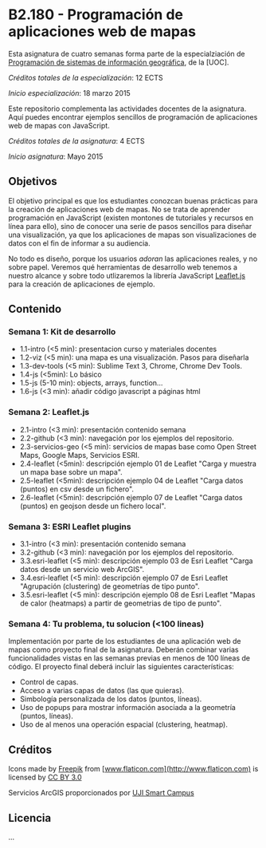 # B2.180 - Programación de aplicaciones web de mapas

Esta asignatura de cuatro semanas forma parte de la especialziación de [Programación de sistemas de información geográfica](http://estudios.uoc.edu/es/masters-posgrados-especializaciones/especializacion/informatica-multimedia-telecomunicacion/programacion-desarrollo-sistemas-informacion-geografica/), de la [UOC]. 

*Créditos totales de la especialización*: 12 ECTS

*Inicio especialización*: 18 marzo 2015

Este repositorio complementa las actividades docentes de la asignatura. Aquí puedes encontrar ejemplos sencillos de programación de aplicaciones web de mapas con JavaScript.  

*Créditos totales de la asignatura*: 4 ECTS

*Inicio asignatura*: Mayo 2015 

## Objetivos
El objetivo principal es que los estudiantes conozcan buenas prácticas para la creación de aplicaciones web de mapas. No se trata de aprender programación  en JavaScript (existen montones de tutoriales y recursos en línea para ello), sino de conocer una serie de pasos sencillos para diseñar una visualización, ya que los aplicaciones de mapas son visualizaciones de datos con el fin de informar a su audiencia. 

No todo es diseño, porque los usuarios *adoran* las aplicaciones reales, y no sobre papel. Veremos qué herramientas de desarrollo web tenemos a nuestro alcance y sobre todo utlizaremos la librería JavaScript [Leaflet.js](http://leafletjs.com/) para la creación de aplicaciones de ejemplo.  

## Contenido

### Semana 1: Kit de desarrollo
* 1.1-intro (<5 min): presentacion curso y materiales docentes
* 1.2-viz (<5 min): una mapa es una visualización. Pasos para diseñarla
* 1.3-dev-tools (<5 min): Sublime Text 3, Chrome, Chrome Dev Tools. 
* 1.4-js (<5min): Lo básico
* 1.5-js (5-10 min): objects, arrays, function...
* 1.6-js (<3 min): añadir código javascript a páginas html

### Semana 2: Leaflet.js 
* 2.1-intro (<3 min): presentación contenido semana
* 2.2-github (<3 min): navegación por los ejemplos del repositorio. 
* 2.3-servicios-geo (<5 min): servicios de mapas base como Open Street Maps, Google Maps, Servicios ESRI. 
* 2.4-leaflet (<5min): descripción ejemplo 01 de Leaflet "Carga y muestra un mapa base sobre un mapa".
* 2.5-leaflet (<5min): descripción ejemplo 04 de Leaflet "Carga datos (puntos) en csv desde un fichero".
* 2.6-leaflet (<5min): descripción ejemplo 07 de Leaflet "Carga datos (puntos) en geojson desde un fichero local".

### Semana 3: ESRI Leaflet plugins
* 3.1-intro (<3 min): presentación contenido semana 
* 3.2-github (<3 min): navegación por los ejemplos del repositorio. 
* 3.3.esri-leaflet (<5 min): descripción ejemplo 03 de Esri Leaflet "Carga datos desde un servicio web ArcGIS".
* 3.4.esri-leaflet (<5 min): descripción ejemplo 07 de Esri Leaflet "Agrupación (clustering) de geometrías de tipo punto".
* 3.5.esri-leaflet (<5 min): descripción ejemplo 08 de Esri Leaflet "Mapas de calor (heatmaps) a partir de geometrias de tipo de punto".

### Semana 4: Tu problema, tu solucion (<100 lineas) 
Implementación por parte de los estudiantes de una aplicación web de mapas como proyecto final de la asignatura. Deberán combinar varias funcionalidades vistas en las semanas previas en menos de 100 líneas de código. El proyecto final deberá incluir las siguientes características:
* Control de capas.
* Acceso a varias capas de datos (las que quieras).
* Simbología personalizada de los datos (puntos, líneas).
* Uso de popups para mostrar información asociada a la geometría (puntos, líneas).
* Uso de al menos una operación espacial (clustering, heatmap).

## Créditos
Icons made by [Freepik](http://www.flaticon.com/authors/freepik) from [www.flaticon.com](http://www.flaticon.com) is licensed by [CC BY 3.0](http://creativecommons.org/licenses/by/3.0/")

Servicios ArcGIS proporcionados por [UJI Smart Campus](http://smart.uji.es/) 

## Licencia
...



